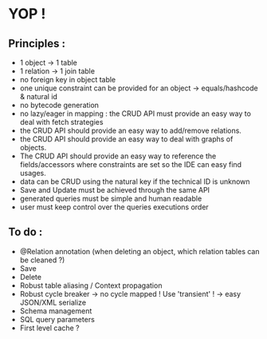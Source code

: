 # YOP !

## Principles :
- 1 object → 1 table
- 1 relation → 1 join table
- no foreign key in object table
- one unique constraint can be provided for an object → equals/hashcode & natural id
- no bytecode generation
- no lazy/eager in mapping : the CRUD API must provide an easy way to deal with fetch strategies
- the CRUD API should provide an easy way to add/remove relations.
- the CRUD API should provide an easy way to deal with graphs of objects.
- The CRUD API should provide an easy way to reference the fields/accessors where constraints are set so the IDE can easy find usages.
- data can be CRUD using the natural key if the technical ID is unknown
- Save and Update must be achieved through the same API
- generated queries must be simple and human readable
- user must keep control over the queries executions order

## To do :
- @Relation annotation (when deleting an object, which relation tables can be cleaned ?)
- Save
- Delete
- Robust table aliasing / Context propagation
- Robust cycle breaker → no cycle mapped ! Use 'transient' ! → easy JSON/XML serialize
- Schema management
- SQL query parameters
- First level cache ?